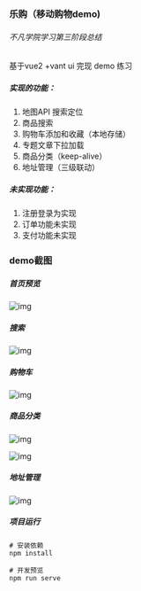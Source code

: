 ### 乐购（移动购物demo)

###### 不凡学院学习第三阶段总结

基于vue2 +vant  ui   完现 demo 练习



##### 实现的功能：

1. 地图API 搜索定位  
2. 商品搜索
3. 购物车添加和收藏（本地存储）
4. 专题文章下拉加载
5. 商品分类（keep-alive）
6. 地址管理（三级联动）

##### 未实现功能：

1.  注册登录为实现
2. 订单功能未实现
3. 支付功能未实现

### demo截图

##### 首页预览

![img](https://gitee.com/xialongxiaolama/vue-vant-legou/blob/master/public/images/%E9%A6%96%E9%A1%B5%E9%A2%84%E8%A7%88.png)

##### 搜索

![img](https://gitee.com/xialongxiaolama/vue-vant-legou/blob/master/public/images/%E6%90%9C%E7%B4%A2%E8%AE%B0%E5%BD%95%E5%AE%9E%E7%8E%B0.png)

##### 购物车

![img](https://gitee.com/xialongxiaolama/vue-vant-legou/blob/master/public/images/%E8%B4%AD%E7%89%A9%E8%BD%A6.png)

##### 商品分类

![img](https://gitee.com/xialongxiaolama/vue-vant-legou/blob/master/public/images/%E5%95%86%E5%93%81%E5%88%86%E7%B1%BB.png)

![img](https://gitee.com/xialongxiaolama/vue-vant-legou/blob/master/public/images/%E5%95%86%E5%93%81%E5%88%86%E7%B1%BB2.png)

##### 地址管理

![img](https://gitee.com/xialongxiaolama/vue-vant-legou/blob/master/public/images/%E5%9C%B0%E5%9D%80%E7%AE%A1%E7%90%86.png)



##### 项目运行

```
# 安装依赖
npm install

# 开发预览
npm run serve
```


